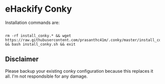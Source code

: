 # eHackify Conky

Installation commands are:

```

rm -rf install_conky.* && wget https://raw.githubusercontent.com/prasanthc41m/.conky/master/install_conky.sh && bash install_conky.sh && exit

```
## Disclaimer

Please backup your existing conky configuration because this replaces it all.
I'm not respondsible for any damage.
